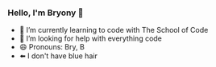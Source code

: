 ### Hello, I'm Bryony 👋
- 🌱 I’m currently learning to code with The School of Code
- 🤔 I’m looking for help with everything code
- 😄 Pronouns: Bry, B
- ⬅️ I don't have blue hair
<!--
**bryonyShep/bryonyShep** is a ✨ _special_ ✨ repository because its `README.md` (this file) appears on your GitHub profile.
